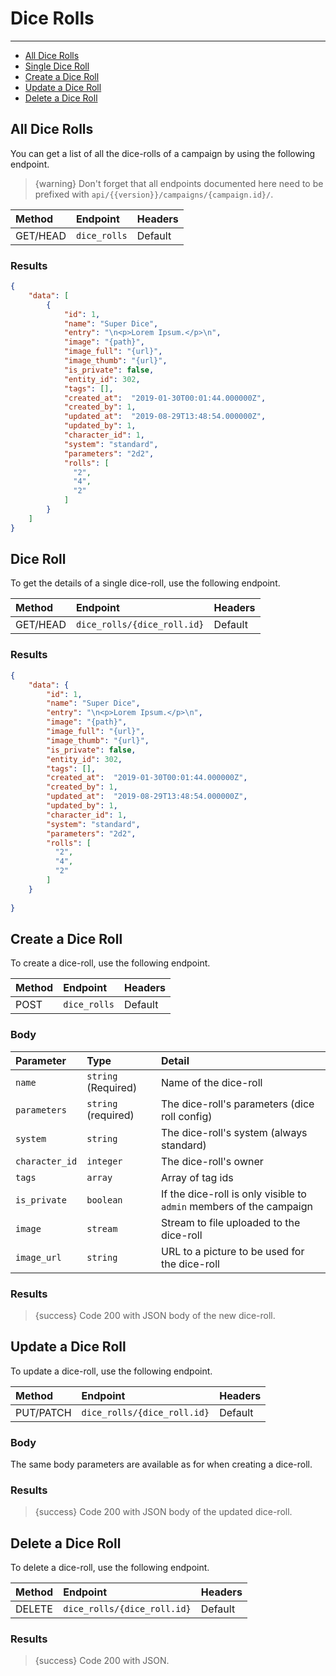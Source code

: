 # Dice Rolls

---

- [All Dice Rolls](#all-dice-rolls)
- [Single Dice Roll](#dice-roll)
- [Create a Dice Roll](#create-dice-roll)
- [Update a Dice Roll](#update-dice-roll)
- [Delete a Dice Roll](#delete-dice-roll)

<a name="all-dice-rolls"></a>
## All Dice Rolls

You can get a list of all the dice-rolls of a campaign by using the following endpoint.

> {warning} Don't forget that all endpoints documented here need to be prefixed with `api/{{version}}/campaigns/{campaign.id}/`.


| Method | Endpoint| Headers |
| :- |   :-   |  :-  |
| GET/HEAD | `dice_rolls` | Default |

### Results
```json
{
    "data": [
        {
            "id": 1,
            "name": "Super Dice",
            "entry": "\n<p>Lorem Ipsum.</p>\n",
            "image": "{path}",
            "image_full": "{url}",
            "image_thumb": "{url}",
            "is_private": false,
            "entity_id": 302,
            "tags": [],
            "created_at":  "2019-01-30T00:01:44.000000Z",
            "created_by": 1,
            "updated_at":  "2019-08-29T13:48:54.000000Z",
            "updated_by": 1,
            "character_id": 1,
            "system": "standard",
            "parameters": "2d2",
            "rolls": [
              "2",
              "4",
              "2"
            ]
        }
    ]
}
```


<a name="dice-roll"></a>
## Dice Roll

To get the details of a single dice-roll, use the following endpoint.

| Method | Endpoint| Headers |
| :- |   :-   |  :-  |
| GET/HEAD | `dice_rolls/{dice_roll.id}` | Default |

### Results
```json
{
    "data": {
        "id": 1,
        "name": "Super Dice",
        "entry": "\n<p>Lorem Ipsum.</p>\n",
        "image": "{path}",
        "image_full": "{url}",
        "image_thumb": "{url}",
        "is_private": false,
        "entity_id": 302,
        "tags": [],
        "created_at":  "2019-01-30T00:01:44.000000Z",
        "created_by": 1,
        "updated_at":  "2019-08-29T13:48:54.000000Z",
        "updated_by": 1,
        "character_id": 1,
        "system": "standard",
        "parameters": "2d2",
        "rolls": [
          "2",
          "4",
          "2"
        ]
    }
    
}
```


<a name="create-dice-roll"></a>
## Create a Dice Roll

To create a dice-roll, use the following endpoint.

| Method | Endpoint| Headers |
| :- |   :-   |  :-  |
| POST | `dice_rolls` | Default |

### Body

| Parameter | Type | Detail |
| :- |   :-   |  :-  |
| `name` | `string` (Required) | Name of the dice-roll |
| `parameters` | `string` (required) | The dice-roll's parameters (dice roll config) |
| `system` | `string` | The dice-roll's system (always standard) |
| `character_id` | `integer` | The dice-roll's owner |
| `tags` | `array` | Array of tag ids |
| `is_private` | `boolean` | If the dice-roll is only visible to `admin` members of the campaign |
| `image` | `stream` | Stream to file uploaded to the dice-roll |
| `image_url` | `string` | URL to a picture to be used for the dice-roll |

### Results

> {success} Code 200 with JSON body of the new dice-roll.


<a name="update-dice-roll"></a>
## Update a Dice Roll

To update a dice-roll, use the following endpoint.

| Method | Endpoint| Headers |
| :- |   :-   |  :-  |
| PUT/PATCH | `dice_rolls/{dice_roll.id}` | Default |

### Body

The same body parameters are available as for when creating a dice-roll.

### Results

> {success} Code 200 with JSON body of the updated dice-roll.


<a name="delete-dice-roll"></a>
## Delete a Dice Roll

To delete a dice-roll, use the following endpoint.

| Method | Endpoint| Headers |
| :- |   :-   |  :-  |
| DELETE | `dice_rolls/{dice_roll.id}` | Default |

### Results

> {success} Code 200 with JSON.
